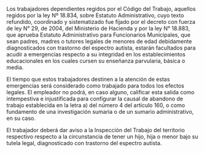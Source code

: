 Los trabajadores dependientes regidos por el Código del Trabajo, aquellos regidos por la ley Nº 18.834, sobre Estatuto Administrativo, cuyo texto refundido, coordinado y sistematizado fue fijado por el decreto con fuerza de ley N°  29, de 2004, del Ministerio de Hacienda y por la ley N°  18.883, que aprueba Estatuto Administrativo para Funcionarios Municipales, que sean padres, madres o tutores legales de menores de edad debidamente diagnosticados con trastorno del espectro autista, estarán facultados para acudir a emergencias respecto a su integridad en los establecimientos educacionales en los cuales cursen su enseñanza parvularia, básica o media.

El tiempo que estos trabajadores destinen a la atención de estas emergencias será considerado como trabajado para todos los efectos legales. El empleador no podrá, en caso alguno, calificar esta salida como intempestiva e injustificada para configurar la causal de abandono de trabajo establecida en la letra a) del número 4 del artículo 160, o como fundamento de una investigación sumaria o de un sumario administrativo, en su caso.

El trabajador deberá dar aviso a la Inspección del Trabajo del territorio respectivo respecto a la circunstancia de tener un hijo, hija o menor bajo su tutela legal, diagnosticado con trastorno del espectro autista.